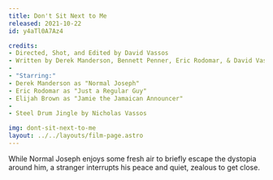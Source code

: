 ```yaml
---
title: Don't Sit Next to Me
released: 2021-10-22
id: y4aTl0A7Az4

credits:
- Directed, Shot, and Edited by David Vassos
- Written by Derek Manderson, Bennett Penner, Eric Rodomar, & David Vassos
-
- "Starring:"
- Derek Manderson as "Normal Joseph"
- Eric Rodomar as "Just a Regular Guy"
- Elijah Brown as "Jamie the Jamaican Announcer"
-
- Steel Drum Jingle by Nicholas Vassos

img: dont-sit-next-to-me
layout: ../../layouts/film-page.astro
---
```


While Normal Joseph enjoys some fresh air to briefly escape the dystopia around
him, a stranger interrupts his peace and quiet, zealous to get close.
